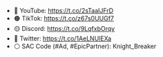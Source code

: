 - 🔴 YouTube: https://t.co/2sTaaIJFrD
- 🟠 TikTok: https://t.co/z67s0UUGf7
- 🟡 Discord: https://t.co/9LqfxbOrqy
- 🔵 Twitter: https://t.co/1AeLNUlEXa
- ⚪️ SAC Code (#Ad, #EpicPartner): Knight_Breaker

<!---
KnightBreaker/KnightBreaker is a ✨ special ✨ repository because its `README.md` (this file) appears on your GitHub profile.
You can click the Preview link to take a look at your changes.
--->

